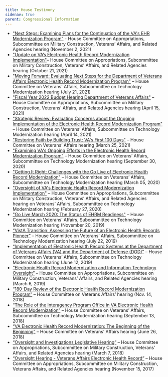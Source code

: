 ```yaml
---
title: House Testimony
sidenav: true
parent: Congressional Information
---
```

* ["Next Steps: Examining Plans for the Continuation of the VA's EHR Modernization Program"](https://veterans.house.gov/events/hearings/next-steps-examining-plans-for-the-continuation-of-the-department-of-veterans-affairs-electronic-health-record-modernization-program) - House Committee on Appropriations, Subcommittee on Military Construction, Veterans’ Affairs, and Related Agencies hearing (November 2, 2021)
* ["Update on VA’s Electronic Health Record Modernization Implementation"](https://appropriations.house.gov/events/hearings/update-on-va-s-electronic-health-record-modernization-implementation)– House Committee on Appropriations, Subcommittee on Military Construction, Veterans’ Affairs, and Related Agencies hearing (October 21, 2021)
* ["Moving Forward: Evaluating Next Steps for the Department of Veterans Affairs Electronic Health Record Modernization Program"](https://veterans.house.gov/events/hearings/moving-forward-evaluating-next-steps-for-the-department-of-veterans-affairs-electronic-health-record-modernization-program) – House Committee on Veterans' Affairs, Subcommittee on Technology Modernization hearing (July 21, 2021)
* ["Fiscal Year 2022 Budget Hearing Department of Veterans Affairs"](https://appropriations.house.gov/events/hearings/fy-2022-budget-hearing-department-of-veterans-affairs) – House Committee on Appropriations, Subcommittee on Military Construction, Veterans’ Affairs, and Related Agencies hearing (April 15, 2021)
* ["Strategic Review: Evaluating Concerns about the Ongoing Implementation of the Electronic Health Record Modernization Program"](https://veterans.house.gov/events/hearings/strategic-review-evaluating-concerns-about-the-ongoing-implementation-of-the-electronic-health-record-modernization-program) – House Committee on Veterans’ Affairs, Subcommittee on Technology Modernization hearing (April 14, 2021)
* ["Restoring Faith by Building Trust: VA's First 100 Days"](https://veterans.house.gov/events/hearings/restoring-faith-by-building-trust-vas-first-100-days) – House Committee on Veterans’ Affairs hearing (March 25, 2021)
* ["Examining VA's Ongoing Efforts in the Electronic Health Record Modernization Program"](https://veterans.house.gov/events/hearings/examing-vas-ongoing-efforts-in-the-electronic-health-record-modernization-program) – House Committee on Veterans’ Affairs, Subcommittee on Technology Modernization hearing (September 30, 2020)
* ["Getting It Right: Challenges with the Go Live of Electronic Health Record Modernization"](https://veterans.house.gov/events/hearings/subcommittee-on-technology-modernization-oversight-hearing-getting-it-right-challenges-with-the-go-live-of-electronic-health-record-modernization) – House Committee on Veterans’ Affairs, Subcommittee on Technology Modernization hearing (March 05, 2020)
* ["Oversight of VA's Electronic Health Record Modernization Implementation"](https://appropriations.house.gov/events/hearings/oversight-of-va-s-electronic-health-record-modernization-implementation) – House Committee on Appropriations, Subcommittee on Military Construction, Veterans’ Affairs, and Related Agencies hearing on Veterans’ Affairs, Subcommittee on Technology Modernization hearing (February 27, 2020)
* ["Go Live March 2020: The Status of EHRM Readiness"](https://veterans.house.gov/events/hearings/subcommittee-on-technology-modernization-hearing-go-live-march-2020-the-status-of-ehrm-readiness-) – House Committee on Veterans’ Affairs, Subcommittee on Technology Modernization hearing (November 20, 2019)
* [“VistA Transition: Assessing the Future of an Electronic Health Records Pioneer”](https://veterans.house.gov/events/hearings/technology-modernization-subcommittee-hearing-vista-transition-assessing-the-future-of-an-electronic-health-records-pioneer) – House Committee on Veterans’ Affairs, Subcommittee on Technology Modernization hearing (July 22, 2019)
* [“Implementation of Electronic Health Record Systems at the Department of Veterans Affairs (VA) and the Department of Defense (DOD)”](https://www.youtube.com/watch?v=Bly1ksQYqkE) – House Committee on Veterans’ Affairs, Subcommittee on Technology Modernization hearing (June 12, 2019)
* [“Electronic Health Record Modernization and Information Technology Oversight”](https://appropriations.house.gov/legislation/hearings/electronic-health-record-modernization-and-information-technology-oversight) – House Committee on Appropriations, Subcommittee on Military Construction, Veterans’ Affairs, and Related Agencies hearing (March 6, 2019)
* [“180-Day Review of the Electronic Health Record Modernization Program”](https://www.youtube.com/watch?v=TVp5KcDPUqs) – House Committee on Veterans Affairs’ hearing (Nov. 14, 2018)
* [“The Role of the Interagency Program Office in VA Electronic Health Record Modernization”](https://www.youtube.com/watch?v=TVp5KcDPUqs) – House Committee on Veterans’ Affairs, Subcommittee on Technology Modernization hearing (September 13, 2018)
* [“VA Electronic Health Record Modernization: The Beginning of the Beginning”](https://www.youtube.com/watch?v=TVp5KcDPUqs) – House Committee on Veterans’ Affairs hearing (June 26, 2018)
* [“Oversight and Investigations Legislative Hearing”](https://www.youtube.com/watch?v=hQYhZVOxvVg) – House Committee on Appropriations, Subcommittee on Military Construction, Veterans’ Affairs, and Related Agencies hearing (March 7, 2018)
* [“Oversight Hearing - Veterans Affairs Electronic Health Record”](https://www.youtube.com/watch?v=286sASKNiRw) – House Committee on Appropriations, Subcommittee on Military Construction, Veterans Affairs, and Related Agencies hearing (November 15, 2017)